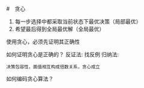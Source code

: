 #　贪心


1. 每一步选择中都采取当前状态下最优决策（局部最优）
2. 希望最后得到全局最优解（全局最优）


使用贪心，必须先证明其正确性

如何证明贪心是正确的？
    反证法: 找反例
    归纳法: 
 
    决策包容性，面值相互构成倍数关系，贪心成立

如何编码贪心算法？
    